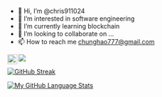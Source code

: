- 👋 Hi, I’m @chris911024
- 👀 I’m interested in software engineering
- 🌱 I’m currently learning blockchain
- 💞️ I’m looking to collaborate on ...
- 📫 How to reach me chunghao777@gmail.com



<a href="https://www.instagram.com/_haaaaao24/">
  <img align="left" alt="Abhishek's Instagram" width="22px" src="https://raw.githubusercontent.com/hussainweb/hussainweb/main/icons/instagram.png" />
</a>

![](https://komarev.com/ghpvc/?username=chris911024)

[![GitHub Streak](http://github-readme-streak-stats.herokuapp.com?user=chris911024&theme=tokyonight_duo&border_radius=5&date_format=M%20j%5B%2C%20Y%5D&mode=weekly)](https://git.io/streak-stats) 


[![My GitHub Language Stats](https://github-readme-stats.vercel.app/api/top-langs/?username=chris911024&langs_count=5&theme=tokyonight)]()


<!---
chris911024/chris911024 is a ✨ special ✨ repository because its `README.md` (this file) appears on your GitHub profile.
You can click the Preview link to take a look at your changes.
--->

